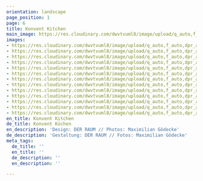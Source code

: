 ```yaml
---
orientation: landscape
page_position: 1
page: 6
title: Konvent Kitchen
main_image: https://res.cloudinary.com/dwvtvuml8/image/upload/q_auto,f_auto,dpr_auto/v1601368846/Einbaukueche-eiche-Naturstein-holz-edel_ygck6q.jpg
images:
- https://res.cloudinary.com/dwvtvuml8/image/upload/q_auto,f_auto,dpr_auto/v1601368505/Einbaukueche-eiche-pivot-tuer-raumhoch_vnjo19.jpg
- https://res.cloudinary.com/dwvtvuml8/image/upload/q_auto,f_auto,dpr_auto/v1601368803/kueche-nach-mass-kuechenzeile-hochwertig_tj9nfl.jpg
- https://res.cloudinary.com/dwvtvuml8/image/upload/q_auto,f_auto,dpr_auto/v1601368845/besteckkasten-holz-eiche-massiv-handwerk_hrxiei.jpg
- https://res.cloudinary.com/dwvtvuml8/image/upload/q_auto,f_auto,dpr_auto/v1601368846/Einbaukueche-eiche-Naturstein-holz-edel_ygck6q.jpg
- https://res.cloudinary.com/dwvtvuml8/image/upload/q_auto,f_auto,dpr_auto/v1601368879/Kueche-nach-mass-auszuege-spiegel-front-design_eg8sed.jpg
- https://res.cloudinary.com/dwvtvuml8/image/upload/q_auto,f_auto,dpr_auto/v1601368879/holz-lamellen-wandpaneele-design-architektur_zfwf4b.jpg
- https://res.cloudinary.com/dwvtvuml8/image/upload/q_auto,f_auto,dpr_auto/v1601368881/Einbaukueche-kuechenzeile-eiche-holz_rcv9ow.jpg
- https://res.cloudinary.com/dwvtvuml8/image/upload/q_auto,f_auto,dpr_auto/v1601368911/Naturstein-Arbeitsplatte-Holz-Front-Korpus-lackiert_zeja0s.jpg
- https://res.cloudinary.com/dwvtvuml8/image/upload/q_auto,f_auto,dpr_auto/v1601368915/Spuelbecken-Stein-Holz-Nische-Lamellen-Design-Handwerk_an8lwm.jpg
- https://res.cloudinary.com/dwvtvuml8/image/upload/q_auto,f_auto,dpr_auto/v1601368917/Kueche-Schublade-Auszug-Design-Handwerk-Besteck-Einsatz_dh229y.jpg
- https://res.cloudinary.com/dwvtvuml8/image/upload/q_auto,f_auto,dpr_auto/v1601368919/kuechenzeile-einbau-nach-mass-holz-stein_mnxt9o.jpg
- https://res.cloudinary.com/dwvtvuml8/image/upload/q_auto,f_auto,dpr_auto/v1601368921/Schubladen-auszug-holz-eiche-design-architektur-handwerk_gmorof.jpg
- https://res.cloudinary.com/dwvtvuml8/image/upload/q_auto,f_auto,dpr_auto/v1601368924/kuechennische-naturstein-holz-lamellen_wx77mm.jpg
en_title: Konvent Kitchen
de_title: Konvent Küchen
en_description: 'Design: DER RAUM // Photos: Maximilian Gödecke'
de_description: 'Gestaltung: DER RAUM // Fotos: Maximilian Gödecke'
meta_tags:
  de_title: ''
  en_title: ''
  de_description: ''
  en_description: ''

---
```

